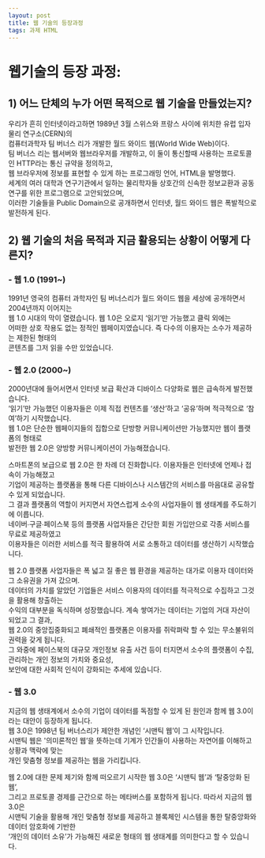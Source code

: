 ```yaml
---
layout: post
title: 웹 기술의 등장과정
tags: 과제 HTML
---
```


# 웹기술의 등장 과정:


## 1) 어느 단체의 누가 어떤 목적으로 웹 기술을 만들었는지?

우리가 흔히 인터넷이라고하면 1989년 3월 스위스와 프랑스 사이에 위치한 유럽 입자 물리 연구소(CERN)의<br>
컴퓨터과학자 팀 버너스 리가 개발한 월드 와이드 웹(World Wide Web)이다.<br>
팀 버너스 리는 웹서버와 웹브라우저를 개발하고, 이 둘이 통신할때 사용하는 프로토콜인 HTTP라는 통신 규약을 정의하고,<br>
웹 브라우저에 정보를 표현할 수 있게 하는 프로그래밍 언어, HTML을 발명했다.<br>
세계의 여러 대학과 연구기관에서 일하는 물리학자들 상호간의 신속한 정보교환과 공동연구를 위한 프로그램으로 고안되었으며,<br>
이러한 기술들을 Public Domain으로 공개하면서 인터넷, 월드 와이드 웹은 폭발적으로 발전하게 된다.<br>

## 2) 웹 기술의 처음 목적과 지금 활용되는 상황이 어떻게 다른지?

### - 웹 1.0 (1991~)

 1991년 영국의 컴퓨터 과학자인 팀 버너스리가 월드 와이드 웹을 세상에 공개하면서 2004년까지 이어지는<br>
 웹 1.0 시대의 막이 열렸습니다. 웹 1.0은 오로지 ‘읽기’만 가능했고 클릭 외에는<br>
 어떠한 상호 작용도 없는 정적인 웹페이지였습니다. 즉 다수의 이용자는 소수가 제공하는 제한된 형태의<br>
 콘텐츠를 그저 읽을 수만 있었습니다.<br>

### - 웹 2.0 (2000~)

 2000년대에 들어서면서 인터넷 보급 확산과 디바이스 다양화로 웹은 급속하게 발전했습니다.<br> 
 ‘읽기’만 가능했던 이용자들은 이제 직접 컨텐츠를 ‘생산’하고 ‘공유’하며 적극적으로 ‘참여’하기 시작했습니다.<br> 
 웹 1.0은 단순한 웹페이지들의 집합으로 단방향 커뮤니케이션만 가능했지만 웹이 플랫폼의 형태로<br> 
 발전한 웹 2.0은 양방향 커뮤니케이션이 가능해졌습니다.<br>

스마트폰의 보급으로 웹 2.0은 한 차례 더 진화합니다. 이용자들은 인터넷에 언제나 접속이 가능해졌고<br> 
기업이 제공하는 플랫폼을 통해 다른 디바이스나 시스템간의 서비스를 마음대로 공유할 수 있게 되었습니다.<br> 
그 결과 플랫폼의 역할이 커지면서 자연스럽게 소수의 사업자들이 웹 생태계를 주도하기에 이릅니다.<br> 
네이버∙구글∙페이스북 등의 플랫폼 사업자들은 간단한 회원 가입만으로 각종 서비스를 무료로 제공하였고<br> 
이용자들은 이러한 서비스를 적극 활용하여 서로 소통하고 데이터를 생산하기 시작했습니다.<br>

웹 2.0 플랫폼 사업자들은 폭 넓고 질 좋은 웹 환경을 제공하는 대가로 이용자 데이터와 그 소유권을 가져 갔으며.<br> 
데이터의 가치를 알았던 기업들은 서비스 이용자의 데이터를 적극적으로 수집하고 그것을 활용해 창출하는<br> 
수익의 대부분을 독식하며 성장했습니다. 계속 쌓여가는 데이터는 기업의 거대 자산이 되었고 그 결과,<br> 
웹 2.0의 중앙집중화되고 폐쇄적인 플랫폼은 이용자를 쥐락펴락 할 수 있는 무소불위의 권력을 갖게 됩니다.<br> 
그 와중에 페이스북의 대규모 개인정보 유출 사건 등이 터지면서 소수의 플랫폼이 수집, 관리하는 개인 정보의 가치와 중요성,<br> 
보안에 대한 사회적 인식이 강화되는 추세에 있습니다.<br>

### - 웹 3.0

지금의 웹 생태계에서 소수의 기업이 데이터를 독점할 수 있게 된 원인과 함께 웹 3.0이라는 대안이 등장하게 됩니다.<br>
웹 3.0은 1998년 팀 버너스리가 제안한 개념인 ‘시맨틱 웹’이 그 시작입니다.<br> 
시맨틱 웹은 '의미론적인 웹’을 뜻하는데 기계가 인간들이 사용하는 자연어를 이해하고 상황과 맥락에 맞는<br> 
개인 맞춤형 정보를 제공하는 웹을 가리킵니다.<br>

웹 2.0에 대한 문제 제기와 함께 떠오르기 시작한 웹 3.0은 ‘시맨틱 웹’과 ‘탈중앙화 된 웹’,<br> 
그리고 프로토콜 경제를 근간으로 하는 메타버스를 포함하게 됩니다. 따라서 지금의 웹 3.0은<br>
시맨틱 기술을 활용해 개인 맞춤형 정보를 제공하고 블록체인 시스템을 통한 탈중앙화와 데이터 암호화에 기반한<br> 
‘개인의 데이터 소유’가 가능해진 새로운 형태의 웹 생태계를 의미한다고 할 수 있습니다.